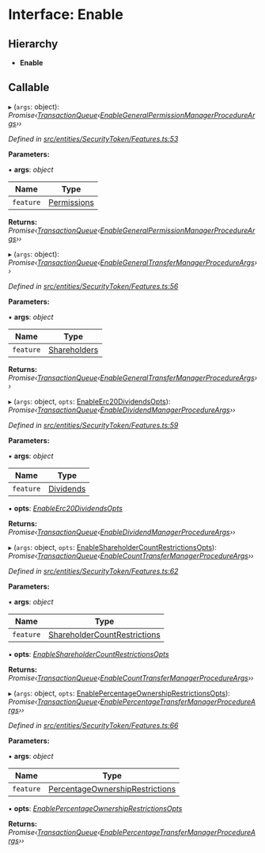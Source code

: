 # Interface: Enable

## Hierarchy

* **Enable**

## Callable

▸ (`args`: object): *Promise‹[TransactionQueue](../classes/_entities_transactionqueue_.transactionqueue.md)‹[EnableGeneralPermissionManagerProcedureArgs](_types_index_.enablegeneralpermissionmanagerprocedureargs.md)››*

*Defined in [src/entities/SecurityToken/Features.ts:53](https://github.com/PolymathNetwork/polymath-sdk/blob/ade5412/src/entities/SecurityToken/Features.ts#L53)*

**Parameters:**

▪ **args**: *object*

Name | Type |
------ | ------ |
`feature` | [Permissions](../enums/_types_index_.feature.md#permissions) |

**Returns:** *Promise‹[TransactionQueue](../classes/_entities_transactionqueue_.transactionqueue.md)‹[EnableGeneralPermissionManagerProcedureArgs](_types_index_.enablegeneralpermissionmanagerprocedureargs.md)››*

▸ (`args`: object): *Promise‹[TransactionQueue](../classes/_entities_transactionqueue_.transactionqueue.md)‹[EnableGeneralTransferManagerProcedureArgs](_types_index_.enablegeneraltransfermanagerprocedureargs.md)››*

*Defined in [src/entities/SecurityToken/Features.ts:56](https://github.com/PolymathNetwork/polymath-sdk/blob/ade5412/src/entities/SecurityToken/Features.ts#L56)*

**Parameters:**

▪ **args**: *object*

Name | Type |
------ | ------ |
`feature` | [Shareholders](../enums/_types_index_.feature.md#shareholders) |

**Returns:** *Promise‹[TransactionQueue](../classes/_entities_transactionqueue_.transactionqueue.md)‹[EnableGeneralTransferManagerProcedureArgs](_types_index_.enablegeneraltransfermanagerprocedureargs.md)››*

▸ (`args`: object, `opts`: [EnableErc20DividendsOpts](_entities_securitytoken_features_.enableerc20dividendsopts.md)): *Promise‹[TransactionQueue](../classes/_entities_transactionqueue_.transactionqueue.md)‹[EnableDividendManagerProcedureArgs](_types_index_.enabledividendmanagerprocedureargs.md)››*

*Defined in [src/entities/SecurityToken/Features.ts:59](https://github.com/PolymathNetwork/polymath-sdk/blob/ade5412/src/entities/SecurityToken/Features.ts#L59)*

**Parameters:**

▪ **args**: *object*

Name | Type |
------ | ------ |
`feature` | [Dividends](../enums/_types_index_.feature.md#dividends) |

▪ **opts**: *[EnableErc20DividendsOpts](_entities_securitytoken_features_.enableerc20dividendsopts.md)*

**Returns:** *Promise‹[TransactionQueue](../classes/_entities_transactionqueue_.transactionqueue.md)‹[EnableDividendManagerProcedureArgs](_types_index_.enabledividendmanagerprocedureargs.md)››*

▸ (`args`: object, `opts`: [EnableShareholderCountRestrictionsOpts](_entities_securitytoken_features_.enableshareholdercountrestrictionsopts.md)): *Promise‹[TransactionQueue](../classes/_entities_transactionqueue_.transactionqueue.md)‹[EnableCountTransferManagerProcedureArgs](_types_index_.enablecounttransfermanagerprocedureargs.md)››*

*Defined in [src/entities/SecurityToken/Features.ts:62](https://github.com/PolymathNetwork/polymath-sdk/blob/ade5412/src/entities/SecurityToken/Features.ts#L62)*

**Parameters:**

▪ **args**: *object*

Name | Type |
------ | ------ |
`feature` | [ShareholderCountRestrictions](../enums/_types_index_.feature.md#shareholdercountrestrictions) |

▪ **opts**: *[EnableShareholderCountRestrictionsOpts](_entities_securitytoken_features_.enableshareholdercountrestrictionsopts.md)*

**Returns:** *Promise‹[TransactionQueue](../classes/_entities_transactionqueue_.transactionqueue.md)‹[EnableCountTransferManagerProcedureArgs](_types_index_.enablecounttransfermanagerprocedureargs.md)››*

▸ (`args`: object, `opts`: [EnablePercentageOwnershipRestrictionsOpts](_entities_securitytoken_features_.enablepercentageownershiprestrictionsopts.md)): *Promise‹[TransactionQueue](../classes/_entities_transactionqueue_.transactionqueue.md)‹[EnablePercentageTransferManagerProcedureArgs](_types_index_.enablepercentagetransfermanagerprocedureargs.md)››*

*Defined in [src/entities/SecurityToken/Features.ts:66](https://github.com/PolymathNetwork/polymath-sdk/blob/ade5412/src/entities/SecurityToken/Features.ts#L66)*

**Parameters:**

▪ **args**: *object*

Name | Type |
------ | ------ |
`feature` | [PercentageOwnershipRestrictions](../enums/_types_index_.feature.md#percentageownershiprestrictions) |

▪ **opts**: *[EnablePercentageOwnershipRestrictionsOpts](_entities_securitytoken_features_.enablepercentageownershiprestrictionsopts.md)*

**Returns:** *Promise‹[TransactionQueue](../classes/_entities_transactionqueue_.transactionqueue.md)‹[EnablePercentageTransferManagerProcedureArgs](_types_index_.enablepercentagetransfermanagerprocedureargs.md)››*
